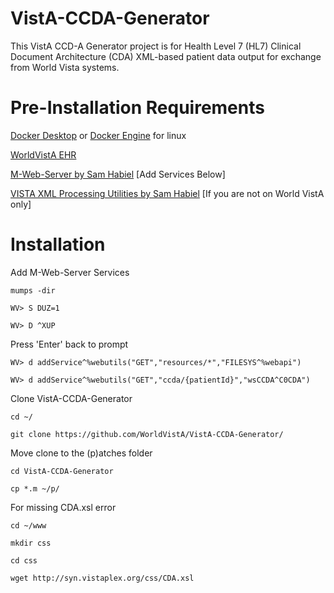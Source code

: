 # VistA-CCDA-Generator

This VistA CCD-A Generator project is for Health Level 7 (HL7) Clinical Document Architecture (CDA) XML-based patient data output for exchange from World Vista systems.

# Pre-Installation Requirements

[Docker Desktop](https://hub.docker.com/editions/community/docker-ce-desktop-windows/) or [Docker Engine](https://docs.docker.com/engine/install/ubuntu/) for linux


[WorldVistA EHR](https://hub.docker.com/r/worldvista/worldvista-ehr)


[M-Web-Server by Sam Habiel](https://github.com/shabiel/M-Web-Server/) [Add Services Below]

[VISTA XML Processing Utilities by Sam Habiel](https://github.com/shabiel/VISTA-xml-processing-utilities) [If you are not on World VistA only]

# Installation

Add M-Web-Server Services 

`mumps -dir`

`WV> S DUZ=1`

`WV> D ^XUP`

 Press 'Enter' back to prompt

`WV> d addService^%webutils("GET","resources/*","FILESYS^%webapi")`

`WV> d addService^%webutils("GET","ccda/{patientId}","wsCCDA^C0CDA")`

Clone VistA-CCDA-Generator

`cd ~/`

`git clone https://github.com/WorldVistA/VistA-CCDA-Generator/`

Move clone to the (p)atches folder

`cd VistA-CCDA-Generator`

`cp *.m ~/p/`

For missing CDA.xsl error

`cd ~/www`

`mkdir css`

`cd css`

`wget http://syn.vistaplex.org/css/CDA.xsl`
